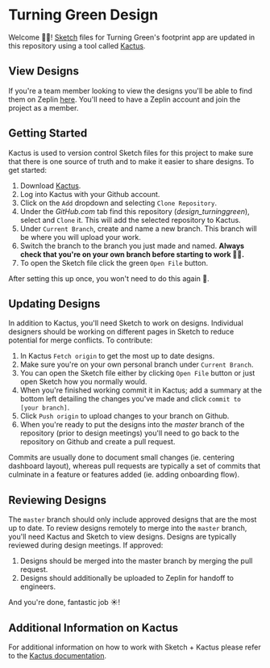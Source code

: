 # Turning Green Design
Welcome 👋🏼! [Sketch](https://www.sketch.com) files for Turning Green's footprint app are updated in this repository using a tool called [Kactus](https://kactus.io).

## View Designs
If you're a team member looking to view the designs you'll be able to find them on Zeplin [here](https://zpl.io/VYGNNMJ). You'll need to have a Zeplin account and join the project as a member.

## Getting Started
Kactus is used to version control Sketch files for this project to make sure that there is one source of truth and to make it easier to share designs. To get started:
1. Download [Kactus](https://kactus.io).
2. Log into Kactus with your Github account.
3. Click on the `Add` dropdown and selecting `Clone Repository`.
4. Under the *GitHub.com* tab find this repository (*design_turninggreen*), select and `Clone` it. This will add the selected repository to Kactus.
5. Under `Current Branch`, create and name a new branch. This branch will be where you will upload your work.
6. Switch the branch to the branch you just made and named. **Always check that you're on your own branch before starting to work 🙏🏼.**
7. To open the Sketch file click the green `Open File` button.

After setting this up once, you won't need to do this again 🎉.

## Updating Designs
In addition to Kactus, you'll need Sketch to work on designs. Individual designers should be working on different pages in Sketch to reduce potential for merge conflicts. To contribute:
1. In Kactus `Fetch origin` to get the most up to date designs.
2. Make sure you're on your own personal branch under `Current Branch`. 
3. You can open the Sketch file either by clicking `Open File` button or just open Sketch how you normally would.
4. When you're finished working commit it in Kactus; add a summary at the bottom left detailing the changes you've made and click `commit to [your branch]`.
5. Click `Push origin` to upload changes to your branch on Github.
6. When you're ready to put the designs into the *master* branch of the repository (prior to design meetings) you'll need to go back to the repository on Github and create a pull request. 

Commits are usually done to document small changes (ie. centering dashboard layout), whereas pull requests are typically a set of commits that culminate in a feature or features added (ie. adding onboarding flow).

## Reviewing Designs
The `master` branch should only include approved designs that are the most up to date. To review designs remotely to merge into the `master` branch, you'll need Kactus and Sketch to view designs. Designs are typically reviewed during design meetings. If approved:
1. Designs should be merged into the master branch by merging the pull request. 
2. Designs should additionally be uploaded to Zeplin for handoff to engineers.

And you're done, fantastic job ☀️!

## Additional Information on Kactus
For additional information on how to work with Sketch + Kactus please refer to the [Kactus documentation](https://kactus.io/help/how-to/).
